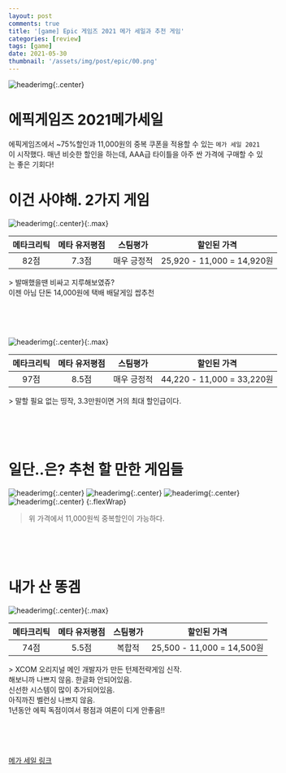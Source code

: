 ```yaml
---
layout: post
comments: true
title: '[game] Epic 게임즈 2021 메가 세일과 추천 게임'
categories: [review]
tags: [game]
date: 2021-05-30
thumbnail: '/assets/img/post/epic/00.png'
---
```

![headerimg](/assets/img/post/epic/00.png){:.center}

# 에픽게임즈 2021메가세일

에픽게임즈에서 ~75%할인과 11,000원의 중복 쿠폰을 적용할 수 있는 `메가 세일 2021`이 시작했다.
매년 비슷한 할인을 하는데, AAA급 타이틀을 아주 싼 가격에 구매할 수 있는 좋은 기회다!


# 이건 사야해. 2가지 게임
![headerimg](/assets/img/post/epic/Screenshot_1.png){:.center}{:.max}
<div style="width: 550px;margin: 0 auto;">
  <table>
    <thead>
      <tr>
        <th style="text-align: center">메타크리틱</th>
        <th style="text-align: center">메타 유저평점</th>
        <th style="text-align: center">스팀평가</th>
        <th style="text-align: center">할인된 가격</th>
      </tr>
    </thead>
    <tbody>
      <tr>
        <td style="text-align: center">82점</td>
        <td style="text-align: center">7.3점</td>
        <td style="text-align: center">매우 긍정적</td>
        <td style="text-align: center">25,920 - 11,000 = 14,920원</td>
      </tr>
    </tbody>
  </table>
</div>
> 발매했을땐 비싸고 지루해보였쥬? <br>이젠 아님 단돈 14,000원에 택배 배달게임 쌉추천

<br><br><br>

![headerimg](/assets/img/post/epic/Screenshot_2.png){:.center}{:.max}
<div style="width: 550px;margin: 0 auto;">
  <table>
    <thead>
      <tr>
        <th style="text-align: center">메타크리틱</th>
        <th style="text-align: center">메타 유저평점</th>
        <th style="text-align: center">스팀평가</th>
        <th style="text-align: center">할인된 가격</th>
      </tr>
    </thead>
    <tbody>
      <tr>
        <td style="text-align: center">97점</td>
        <td style="text-align: center">8.5점</td>
        <td style="text-align: center">매우 긍정적</td>
        <td style="text-align: center">44,220 - 11,000 = 33,220원</td>
      </tr>
    </tbody>
  </table>
</div>
> 말할 필요 없는 띵작, 3.3만원이면 거의 최대 할인급이다.

<br><br><br>

# 일단..은? 추천 할 만한 게임들
![headerimg](/assets/img/post/epic/Screenshot_4.png){:.center}
![headerimg](/assets/img/post/epic/Screenshot_5.png){:.center}
![headerimg](/assets/img/post/epic/Screenshot_6.png){:.center}
![headerimg](/assets/img/post/epic/Screenshot_7.png){:.center}
{:.flexWrap}

> 위 가격에서 11,000원씩 중복할인이 가능하다. 

<br><br><br>

# 내가 산 똥겜
![headerimg](/assets/img/post/epic/Screenshot_3.png){:.center}{:.max}
<div style="width: 550px;margin: 0 auto;">
  <table>
    <thead>
      <tr>
        <th style="text-align: center">메타크리틱</th>
        <th style="text-align: center">메타 유저평점</th>
        <th style="text-align: center">스팀평가</th>
        <th style="text-align: center">할인된 가격</th>
      </tr>
    </thead>
    <tbody>
      <tr>
        <td style="text-align: center">74점</td>
        <td style="text-align: center">5.5점</td>
        <td style="text-align: center">복합적</td>
        <td style="text-align: center">25,500 - 11,000 = 14,500원</td>
      </tr>
    </tbody>
  </table>
</div>
> XCOM 오리지널 메인 개발자가 만든 턴제전략게임 신작. <br>
해보니까 나쁘지 않음. 한글화 안되어있음. <br>
신선한 시스템이 많이 추가되어있음.  <br>
아직까진 벨런싱 나쁘지 않음. <br>
1년동안 에픽 독점이여서 평점과 여론이 디게 안좋음!!<br>

<br><br><br>


[메가 세일 링크](https://www.epicgames.com/store/ko/sales-and-specials/mega-sale)